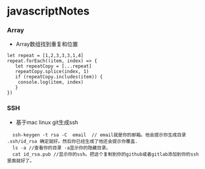 # javascriptNotes

### Array
* Array数组找到重复和位置
```
let repeat = [1,2,3,3,3,1,4] 
repeat.forEach((item, index) => {
   let repeatCopy = [...repeat]
   repeatCopy.splice(index, 1)
   if (repeatCopy.includes(item)) {
	console.log(item, index)
   }
})
```
### SSH
* 基于mac linux git生成ssh
```
  ssh-keygen -t rsa -C  email  // email就是你的邮箱。他会提示你生成目录 .ssh/id_rsa 确定就好。然后你已经生成了他还会提示你覆盖.
  ls -a //查看你的目录 -a显示你的隐藏目录。
  cat id_rsa.pub //显示你的ssh。把这个复制到你的github或者gitlab添加到你的ssh里面就好了。
```
